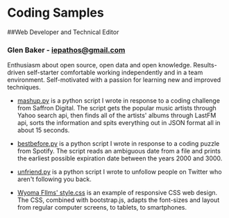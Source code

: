 # Coding Samples
##Web Developer and Technical Editor
### Glen Baker - iepathos@gmail.com
Enthusiasm about open source, open data and open knowledge.  Results-driven self-starter comfortable working independently and in a team environment.  Self-motivated with a passion for learning new and improved techniques.

+ [mashup.py](https://github.com/iepathos/codingsamples/blob/master/mashup.py) is a python script I wrote in response to a coding challenge from Saffron Digital.  The script gets the popular music artists through Yahoo search api, then finds all of the artists' albums through LastFM api, sorts the information and spits everything out in JSON format all in about 15 seconds.

+ [bestbefore.py](https://github.com/iepathos/codingsamples/blob/master/bestbefore.py) is a python script I wrote in response to a coding puzzle from Spotify.  The script reads an ambiguous date from a file and prints the earliest possible expiration date between the years 2000 and 3000.

+ [unfriend.py](https://github.com/iepathos/twitter-scripts/blob/master/unfriend.py) is a python script I wrote to unfollow people on Twitter who aren't following you back.

+ [Wyoma FIlms' style.css](https://github.com/iepathos/wyomafilms/blob/master/assets/css/style.css) is an example of responsive CSS web design.  The CSS, combined with bootstrap.js, adapts the font-sizes and layout from regular computer screens, to tablets, to smartphones.
